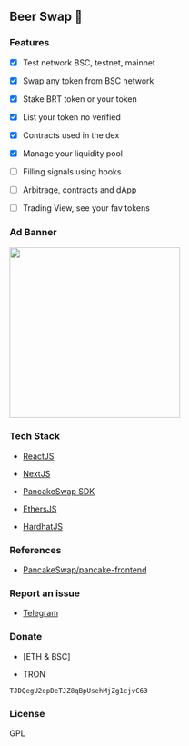 ## Beer Swap 🍺

### Features

- [x] Test network BSC, testnet, mainnet

- [x] Swap any token from BSC network 

- [x] Stake BRT token or your token

- [x] List your token no verified 

- [x] Contracts used in the dex

- [x] Manage your liquidity pool

- [ ] Filling signals using hooks

- [ ] Arbitrage, contracts and dApp

- [ ] Trading View, see your fav tokens

### Ad Banner

<img src="https://i.ibb.co/jWHzVR6/hero.png" height="300">

### Tech Stack

- [ReactJS](https://reactjs.org/)

- [NextJS](https://nextjs.org/)

- [PancakeSwap SDK](https://github.com/pancakeswap/pancake-swap-sdk)

- [EthersJS](https://docs.ethers.org/v5/)

- [HardhatJS](https://hardhat.org/)

### References

- [PancakeSwap/pancake-frontend](https://github.com/pancakeswap/pancake-frontend)

### Report an issue

- [Telegram](https://t.me/SantiiRepair)

### Donate

- [ETH & BSC]

- TRON
```
TJDQegU2epDeTJZ8qBpUsehMjZg1cjvC63
```
### License

GPL
